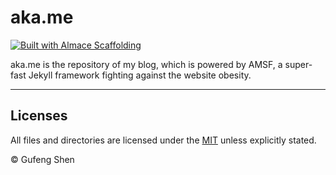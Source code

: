 # aka.me

[![Built with Almace Scaffolding](https://d349cztnlupsuf.cloudfront.net/amsf-badge.svg)](https://sparanoid.com/lab/amsf/)

aka.me is the repository of my blog, which is powered by AMSF, a super-fast Jekyll framework fighting against the website obesity. 

-----

## Licenses

All files and directories are licensed under the [MIT](https://opensource.org/licenses/mit-license.php) unless explicitly stated.

© Gufeng Shen
